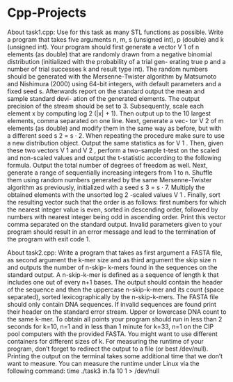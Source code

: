 # Cpp-Projects
About task1.cpp:
Use for this task as many STL functions as possible. Write a program that takes five
arguments n, m, s (unsigned int), p (double) and k (unsigned int). Your program
should first generate a vector V 1 of n elements (as double) that are randomly drawn
from a negative binomial distribution (initialized with the probability of a trial gen-
erating true p and a number of trial successes k and result type int). The random
numbers should be generated with the Mersenne-Twister algorithm by Matsumoto
and Nishimura (2000) using 64-bit integers, with default parameters and a fixed seed
s. Afterwards report on the standard output the mean and sample standard devi-
ation of the generated elements. The output precision of the stream should be set
to 3. Subsequently, scale each element x by computing log 2 (|x| + 1). Then output
up to the 10 largest elements, comma separated on one line. Next, generate a vec-
tor V 2 of m elements (as double) and modify them in the same way as before, but
with a different seed s 2 = s · 2. When repeating the procedure make sure to use
a new distribution object. Output the same statistics as for V 1 . Then, given these
two vectors V 1 and V 2 , perform a two-sample t-test on the scaled and non-scaled
values and output the t-statistic according to the following formula. Output the
total number of degrees of freedom as well. Next, generate a range of sequentially
increasing integers from 1 to n. Shuffle them using random numbers generated by
the same Mersenne-Twister algorithm as previously, initialized with a seed s 3 = s · 7.
Multiply the obtained elements with the unsorted log 2 -scaled values V 1 . Finally,
sort the resulting vector such that the order is as follows: first numbers for which the
nearest integer value is even, sorted in descending order, followed by numbers with
nearest integer being odd in ascending order. Print this vector comma separated on
the standard output. Invalid parameters given to your program should result in an
error message and lead to the termination of the program with exit code 1.

About task2.cpp:
Write a program that takes as first argument a FASTA file, as second argument the
k-mer size and as third argument the skip size n and outputs the number of n-skip-
k-mers found in the sequences on the standard output. A n-skip-k-mer is defined as
a sequence of length k that includes one out of every n+1 bases. The output should
contain the header of the sequence and then the uppercase n-skip-k-mer and its
count (space separated), sorted lexicographically by the n-skip-k-mers. The FASTA
file should only contain DNA sequences. If invalid sequences are found print their
header on the standard error stream. Upper or lowercase DNA count to the same
k-mer. To obtain all points your program should run in less than 2 seconds for k=10,
n=1 and in less than 1 minute for k=33, n=1 on the CIP pool computers with the
provided FASTA. You might want to use different containers for different sizes of k.
For measuring the runtime of your program, don’t forget to redirect the output to a
file (or best /dev/null). Printing the output on the terminal takes some additional
time that we don’t want to measure. You can measure the runtime under Linux via
the following command:
time ./task3 in.fa 10 1 > /dev/null
